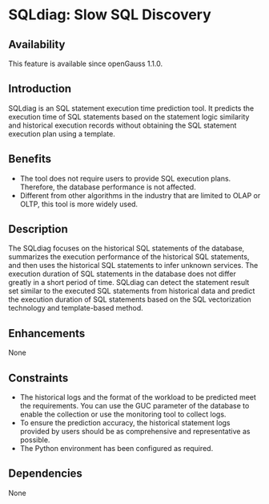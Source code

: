 # SQLdiag: Slow SQL Discovery<a name="EN-US_TOPIC_0000001091573320"></a>

## Availability<a name="section1420315335481"></a>

This feature is available since openGauss 1.1.0.

## Introduction<a name="section18982185114134"></a>

SQLdiag is an SQL statement execution time prediction tool. It predicts the execution time of SQL statements based on the statement logic similarity and historical execution records without obtaining the SQL statement execution plan using a template.

## Benefits<a name="section1160749171918"></a>

-   The tool does not require users to provide SQL execution plans. Therefore, the database performance is not affected.
-   Different from other algorithms in the industry that are limited to OLAP or OLTP, this tool is more widely used.

## Description<a name="section165492040132317"></a>

The SQLdiag focuses on the historical SQL statements of the database, summarizes the execution performance of the historical SQL statements, and then uses the historical SQL statements to infer unknown services. The execution duration of SQL statements in the database does not differ greatly in a short period of time. SQLdiag can detect the statement result set similar to the executed SQL statements from historical data and predict the execution duration of SQL statements based on the SQL vectorization technology and template-based method.

## Enhancements<a name="section818524702617"></a>

None

## Constraints<a name="section13678185110268"></a>

-   The historical logs and the format of the workload to be predicted meet the requirements. You can use the GUC parameter of the database to enable the collection or use the monitoring tool to collect logs.
-   To ensure the prediction accuracy, the historical statement logs provided by users should be as comprehensive and representative as possible.
-   The Python environment has been configured as required.

## Dependencies<a name="section11899817102719"></a>

None


